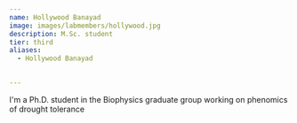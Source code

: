 ```yaml
---
name: Hollywood Banayad
image: images/labmembers/hollywood.jpg
description: M.Sc. student
tier: third 
aliases:
  - Hollywood Banayad

  
---
```


I'm a Ph.D. student in the Biophysics graduate group working on phenomics of drought tolerance